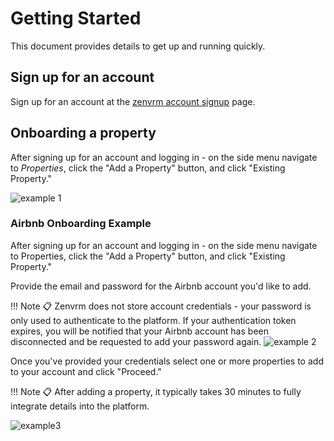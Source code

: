 # Getting Started
This document provides details to get up and running quickly.

## Sign up for an account
Sign up for an account at the [zenvrm account signup](https://stg.zenvrm.com/index.html#/session/signup) page.

## Onboarding a property
After signing up for an account and logging in - on the side menu navigate to *Properties*, click the "Add a Property" button, and click "Existing Property."

![example 1](images/property-add-example1.png)

### Airbnb Onboarding Example
After signing up for an account and logging in - on the side menu navigate to Properties, click the "Add a Property" button, and click "Existing Property."

Provide the email and password for the Airbnb account you'd like to add.

!!! Note
	:clipboard: Zenvrm does not store account credentials - your password is only used to authenticate to the platform. If your authentication token expires, you will be notified that your Airbnb account has been disconnected and be requested to add your password again.
![example 2](images/property-add-airbnb-example1.png)

Once you've provided your credentials select one or more properties to add to your account and click "Proceed."

!!! Note
	:clipboard: After adding a property, it typically takes 30 minutes to fully integrate details into the platform.

![example3](images/property-add-select-example.png)
